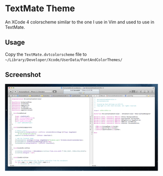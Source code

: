TextMate Theme
==============

An XCode 4 colorscheme similar to the one I use in Vim and used to use
in TextMate.


Usage
-----

Copy the `TextMate.dvtcolorscheme` file to `~/Library/Developer/Xcode/UserData/FontAndColorThemes/`


Screenshot
----------

![](https://github.com/zachwill/xcode_textmate_theme/raw/master/screenshot.png)
